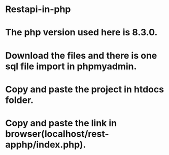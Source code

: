 # Restapi-in-php
# The php version used here is 8.3.0.
# Download the files and there is one sql file import in phpmyadmin.
# Copy and paste the project in htdocs folder. 
# Copy and paste the link in browser(localhost/rest-apphp/index.php).
